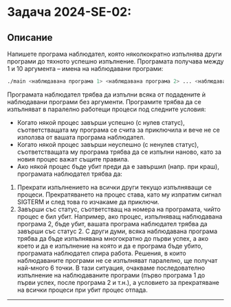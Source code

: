 # Задача 2024-SE-02: 

## Описание
Напишете програма наблюдател, която няколкократно изпълнява други програми до тяхното успешно изпълнение.
Програмата получава между 1 и 10 аргумента – имена на наблюдавани програми:
```bash
./main <наблюдавана програма 1> <наблюдавана програма 2> ... <наблюдавана програма N>
```
Програмата наблюдател трябва да изпълни всяка от подадените ѝ наблюдавани програми без аргументи. Програмите трябва да се изпълняват в паралелно работещи процеси под следните условия:
- Когато някой процес завърши успешно (с нулев статус), съответстващата му програма се счита
за приключила и вече не се използва от вашата програма наблюдател.
- Когато някой процес завърши неуспешно (с ненулев статус), съответстващата му програма трябва да се изпълни наново, като за новия процес важат същите правила.
- Ако някой процес бъде убит преди да е завършил (напр. при краш), програмата наблюдател
трябва да:
1. Прекрати изпълнението на всички други текущо изпълняващи се процеси. Прекратяването
на процес става, като му изпратим сигнал SIGTERM и след това го изчакаме да приключи.
2. Завърши със статус, съответстващ на номера на програмата, чийто процес е бил убит. Например, ако процес, изпълняващ наблюдавана програма 2, бъде убит, вашата програма наблюдател трябва да завърши със статус 2.
С други думи, всяка наблюдавана програма трябва да бъде изпълнявана многократно до първи успех,
а ако което и да е изпълнение на която и да е програма бъде убито, програмата наблюдател спира
работа.
Решения, в които наблюдаваните програми не се изпълняват паралелно, ще получат най-много 6
точки. В тази ситуация, очакваме последователно изпълнение на наблюдаваните програми (първо
програма 1 до първи успех, после програма 2 и т.н.), а условието за прекратяване на всички процеси
при убит процес отпада.
---
